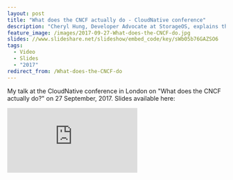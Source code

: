 ```yaml
---
layout: post
title: "What does the CNCF actually do - CloudNative conference"
description: "Cheryl Hung, Developer Advocate at StorageOS, explains the structure and mission of the Cloud Native Computing Foundation."
feature_image: /images/2017-09-27-What-does-the-CNCF-do.jpg
slides: //www.slideshare.net/slideshow/embed_code/key/sWb05b76GAZSO6
tags:
  - Video
  - Slides
  - "2017"
redirect_from: /What-does-the-CNCF-do
---
```


My talk at the CloudNative conference in London on "What does the CNCF actually do?" on 27 September, 2017. Slides available here:

<div class="video-wrapper">
    <iframe src="https://player.vimeo.com/video/235890406" frameborder="0" allowfullscreen></iframe>
</div>
